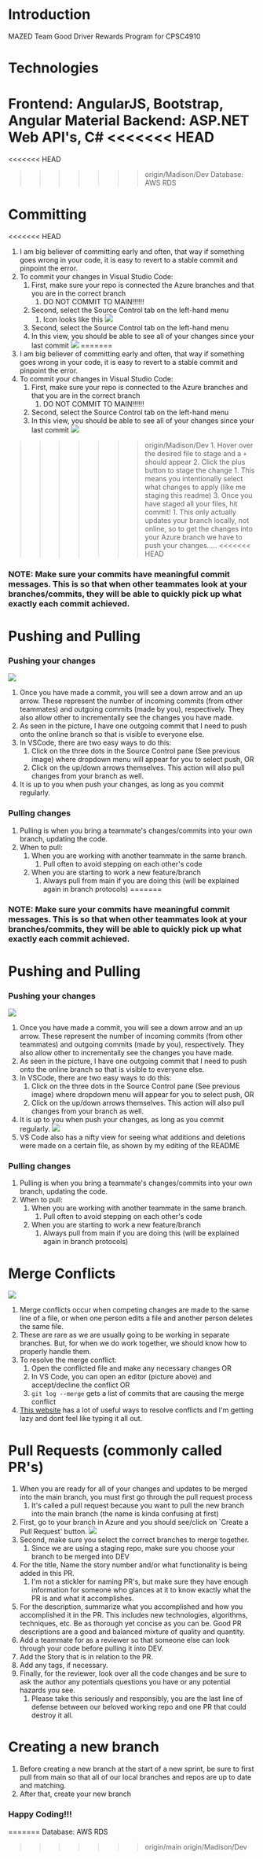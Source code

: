 # Introduction

MAZED Team Good Driver Rewards Program for CPSC4910

# Technologies

Frontend: AngularJS, Bootstrap, Angular Material
Backend: ASP.NET Web API's, C#
<<<<<<< HEAD
=======
<<<<<<< HEAD
>>>>>>> origin/Madison/Dev
Database: AWS RDS

# Committing

<<<<<<< HEAD
1. I am big believer of committing early and often, that way if something goes wrong in your code, it is easy to revert to a stable commit and pinpoint the error.
2. To commit your changes in Visual Studio Code:
   1. First, make sure your repo is connected the Azure branches and that you are in the correct branch
      1. DO NOT COMMIT TO MAIN!!!!!!
   2. Second, select the Source Control tab on the left-hand menu
      1. Icon looks like this ![](images/source_control.png)
   3. Second, select the Source Control tab on the left-hand menu
   4. In this view, you should be able to see all of your changes since your last commit
      ![](images/Staged_changes.png)
=======
1. I am big believer of committing early and often, that way if something goes wrong in your code, it is easy to revert to a stable commit and pinpoint the error. 
2. To commit your changes in Visual Studio Code:
   1. First, make sure your repo is connected to the Azure branches and that you are in the correct branch
      1. DO NOT COMMIT TO MAIN!!!!!!
   2. Second, select the Source Control tab on the left-hand menu 
   3. In this view, you should be able to see all of your changes since your last commit
       ![](images/Staged_changes.png)
>>>>>>> origin/Madison/Dev
      1. Hover over the desired file to stage and a `+` should appear
      2. Click the plus button to stage the change
         1. This means you intentionally select what changes to apply (like me staging this readme)
      3. Once you have staged all your files, hit commit!
         1. This only actually updates your branch locally, not online, so to get the changes into your Azure branch we have to push your changes.....
<<<<<<< HEAD

### NOTE: Make sure your commits have meaningful commit messages. This is so that when other teammates look at your branches/commits, they will be able to quickly pick up what exactly each commit achieved.

# Pushing and Pulling

### Pushing your changes

![](images/Push_pull.png)

1.  Once you have made a commit, you will see a down arrow and an up arrow. These represent the number of incoming commits (from other teammates) and outgoing commits (made by you), respectively. They also allow other to incrementally see the changes you have made.
2.  As seen in the picture, I have one outgoing commit that I need to push onto the online branch so that is visible to everyone else.
3.  In VSCode, there are two easy ways to do this:
    1. Click on the three dots in the Source Control pane (See previous image) where dropdown menu will appear for you to select push, OR
    2. Click on the up/down arrows themselves. This action will also pull changes from your branch as well.
4.  It is up to you when push your changes, as long as you commit regularly.

### Pulling changes

1.  Pulling is when you bring a teammate's changes/commits into your own branch, updating the code.
2.  When to pull:
    1. When you are working with another teammate in the same branch.
       1. Pull often to avoid stepping on each other's code
    2. When you are starting to work a new feature/branch
       1. Always pull from main if you are doing this (will be explained again in branch protocols)
=======
### NOTE: Make sure your commits have meaningful commit messages. This is so that when other teammates look at your branches/commits, they will be able to quickly pick up what exactly each commit achieved.

# Pushing and Pulling
### Pushing your changes 
   ![](images/Push_pull.png)
   1. Once you have made a commit, you will see a down arrow and an up arrow. These represent the number of incoming commits (from other teammates) and outgoing commits (made by you), respectively. They also allow other to incrementally see the changes you have made.
   2. As seen in the picture, I have one outgoing commit that I need to push onto the online branch so that is visible to everyone else. 
   3. In VSCode, there are two easy ways to do this:
      1. Click on the three dots in the Source Control pane (See previous image) where dropdown menu will appear for you to select push, OR
      2. Click on the up/down arrows themselves. This action will also pull changes from your branch as well.
4. It is up to you when push your changes, as long as you commit regularly.
![](images/Change_file_view.png)
5. VS Code also has a nifty view for seeing what additions and deletions were made on a certain file, as shown by my editing of the README

### Pulling changes
   1. Pulling is when you bring a teammate's changes/commits into your own branch, updating the code. 
   2. When to pull: 
      1. When you are working with another teammate in the same branch. 
         1. Pull often to avoid stepping on each other's code
      2. When you are starting to work a new feature/branch
         1. Always pull from main if you are doing this (will be explained again in branch protocols)

# Merge Conflicts
![](images/Merge_conflicts.png)
1. Merge conflicts occur when competing changes are made to the same line of a file, or when one person edits a file and another person deletes the same file.
2. These are rare as we are usually going to be working in separate branches. But, for when we do work together, we should know how to properly handle them. 
3. To resolve the merge conflict:
   1. Open the conflicted file and make any necessary changes OR
   2. In VS Code, you can open an editor (picture above) and accept/decline the conflict OR
   3. `git log --merge` gets a list of commits that are causing the merge conflict
4. [This website](https://www.simplilearn.com/tutorials/git-tutorial/merge-conflicts-in-git) has a lot of useful ways to resolve conflicts and I'm getting lazy and dont feel like typing it all out.
   

# Pull Requests (commonly called PR's)
1. When you are ready for all of your changes and updates to be merged into the main branch, you must first go through the pull request process
   1. It's called a pull request because you want to pull the new branch into the main branch (the name is kinda confusing at first)
2. First, go to your branch in Azure and you should see/click on `Create a Pull Request' button.
   ![](images/PR.png)
3. Second, make sure you select the correct branches to merge together.
   1. Since we are using a staging repo, make sure you choose your branch to be merged into DEV
4. For the title, Name the story number and/or what functionality is being added in this PR.
   1. I'm not a stickler for naming PR's, but make sure they have enough information for someone who glances at it to know exactly what the PR is and what it accomplishes.
5. For the description, summarize what you accomplished and how you accomplished it in the PR. This includes new technologies, algorithms, techniques, etc. Be as thorough yet concise as you can be. Good PR descriptions are a good and balanced mixture of quality and quantity. 
6. Add a teammate for as a reviewer so that someone else can look through your code before pulling it into DEV.
7. Add the Story that is in relation to the PR.
8. Add any tags, if necessary.
9. Finally, for the reviewer, look over all the code changes and be sure to ask the author any potentials questions you have or any potential hazards you see.
   1.  Please take this seriously and responsibly, you are the last line of defense between our beloved working repo and one PR that could destroy it all.

# Creating a new branch
1. Before creating a new branch at the start of a new sprint, be sure to first pull from main so that all of our local branches and repos are up to date and matching. 
2. After that, create your new branch

### Happy Coding!!!
=======
Database: AWS RDS
>>>>>>> origin/main
>>>>>>> origin/Madison/Dev
